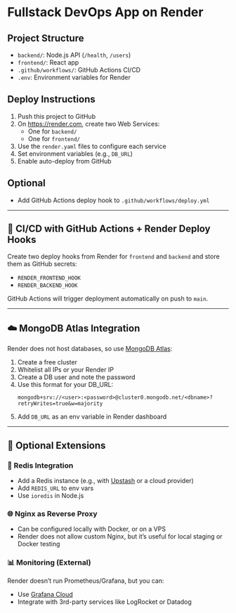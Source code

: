 # Fullstack DevOps App on Render

## Project Structure
- `backend/`: Node.js API (`/health`, `/users`)
- `frontend/`: React app
- `.github/workflows/`: GitHub Actions CI/CD
- `.env`: Environment variables for Render

## Deploy Instructions
1. Push this project to GitHub
2. On https://render.com, create two Web Services:
   - One for `backend/`
   - One for `frontend/`
3. Use the `render.yaml` files to configure each service
4. Set environment variables (e.g., `DB_URL`)
5. Enable auto-deploy from GitHub

## Optional
- Add GitHub Actions deploy hook to `.github/workflows/deploy.yml`


---

## 🚀 CI/CD with GitHub Actions + Render Deploy Hooks

Create two deploy hooks from Render for `frontend` and `backend` and store them as GitHub secrets:

- `RENDER_FRONTEND_HOOK`
- `RENDER_BACKEND_HOOK`

GitHub Actions will trigger deployment automatically on push to `main`.

---

## ☁️ MongoDB Atlas Integration

Render does not host databases, so use [MongoDB Atlas](https://www.mongodb.com/cloud/atlas):

1. Create a free cluster
2. Whitelist all IPs or your Render IP
3. Create a DB user and note the password
4. Use this format for your DB_URL:
   ```
   mongodb+srv://<user>:<password>@cluster0.mongodb.net/<dbname>?retryWrites=true&w=majority
   ```
5. Add `DB_URL` as an env variable in Render dashboard

---

## 🔧 Optional Extensions

### 🔁 Redis Integration

- Add a Redis instance (e.g., with [Upstash](https://upstash.com/) or a cloud provider)
- Add `REDIS_URL` to env vars
- Use `ioredis` in Node.js

### 🌐 Nginx as Reverse Proxy

- Can be configured locally with Docker, or on a VPS
- Render does not allow custom Nginx, but it’s useful for local staging or Docker testing

### 📊 Monitoring (External)

Render doesn’t run Prometheus/Grafana, but you can:
- Use [Grafana Cloud](https://grafana.com/products/cloud/)
- Integrate with 3rd-party services like LogRocket or Datadog
